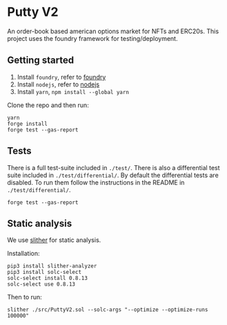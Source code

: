 # Putty V2

An order-book based american options market for NFTs and ERC20s.
This project uses the foundry framework for testing/deployment.

## Getting started

1. Install `foundry`, refer to [foundry](https://github.com/foundry-rs/foundry)
2. Install `nodejs`, refer to [nodejs](https://nodejs.org/en/)
3. Install `yarn`, `npm install --global yarn`

Clone the repo and then run:

```
yarn
forge install
forge test --gas-report
```

## Tests

There is a full test-suite included in `./test/`. There is also a differential test suite included in `./test/differential/`. By default the differential tests are disabled. To run them follow the instructions in the README in `./test/differential/`.

```
forge test --gas-report
```

## Static analysis

We use [slither](https://github.com/crytic/slither) for static analysis.

Installation:

```
pip3 install slither-analyzer
pip3 install solc-select
solc-select install 0.8.13
solc-select use 0.8.13
```

Then to run:

```
slither ./src/PuttyV2.sol --solc-args "--optimize --optimize-runs 100000"
```